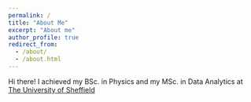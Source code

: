 ```yaml
---
permalink: /
title: "About Me"
excerpt: "About me"
author_profile: true
redirect_from: 
  - /about/
  - /about.html
---
```


Hi there! 
I achieved my BSc. in Physics and my MSc. in Data Analytics at [The University of Sheffield](https://www.sheffield.ac.uk)